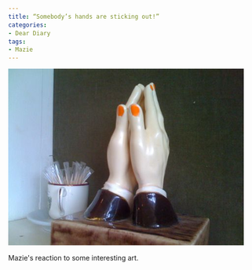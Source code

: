 ```yaml
---
title: “Somebody’s hands are sticking out!”
categories:
- Dear Diary
tags:
- Mazie
---
```


![](/assets/posts/2009/f511d8dcfb5cb63e7ca462852746e10c.png)
  



Mazie's reaction to some interesting art.
